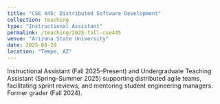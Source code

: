 ```yaml
---
title: "CSE 445: Distributed Software Development"
collection: teaching
type: "Instructional Assistant"
permalink: /teaching/2025-fall-cse445
venue: "Arizona State University"
date: 2025-08-20
location: "Tempe, AZ"
---
```


Instructional Assistant (Fall 2025–Present) and Undergraduate Teaching Assistant (Spring–Summer 2025) supporting distributed agile teams, facilitating sprint reviews, and mentoring student engineering managers. Former grader (Fall 2024).
